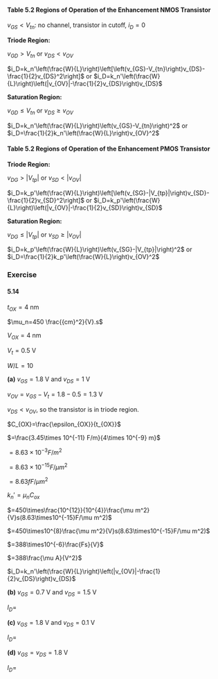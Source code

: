 #### Table 5.2 Regions of Operation of the Enhancement NMOS Transistor
$v_{GS}\lt V_{tn}$: no channel, transistor in cutoff, $i_D=0$

**Triode Region:**

$v_{GD}\gt V_{tn}$ or $v_{DS}\lt v_{OV}$

$i_D=k_n'\left(\frac{W}{L}\right)\left[\left(v_{GS}-V_{tn}\right)v_{DS}-\frac{1}{2}v_{DS}^2\right]$
or 
$i_D=k_n'\left(\frac{W}{L}\right)\left(|v_{OV}|-\frac{1}{2}v_{DS}\right)v_{DS}$

**Saturation Region:**

$v_{GD}\le V_{tn}$ or $v_{DS}\ge v_{OV}$

$i_D=k_n'\left(\frac{W}{L}\right)\left(v_{GS}-V_{tn}\right)^2$
or 
$i_D=\frac{1}{2}k_n'\left(\frac{W}{L}\right)v_{OV}^2$

#### Table 5.2 Regions of Operation of the Enhancement PMOS Transistor

**Triode Region:**

$v_{DG}\gt|V_{tp}|$ or $v_{SD}\lt|v_{OV}|$

$i_D=k_p'\left(\frac{W}{L}\right)\left[\left(v_{SG}-|V_{tp}|\right)v_{SD}-\frac{1}{2}v_{SD}^2\right]$
or 
$i_D=k_p'\left(\frac{W}{L}\right)\left(|v_{OV}|-\frac{1}{2}v_{SD}\right)v_{SD}$

**Saturation Region:**

$v_{DG}\le|V_{tp}|$ or $v_{SD}\ge|v_{OV}|$

$i_D=k_p'\left(\frac{W}{L}\right)\left(v_{SG}-|V_{tp}|\right)^2$
or 
$i_D=\frac{1}{2}k_p'\left(\frac{W}{L}\right)v_{OV}^2$


### Exercise
#### 5.14

$t_{OX}=4$ nm

$\mu_n=450 \frac{{cm}^2}{V}.s$

$V_{OX}=4$ nm

$V_t=0.5$ V

$W/L=10$

**(a)**
$v_{GS}=1.8$ V and 
$v_{DS}=1$ V

$v_{OV}=v_{GS}-V_t=1.8-0.5=1.3$ V

$v_{DS}\lt v_{OV}$, so the transistor is in triode region.

$C_{OX}=\frac{\epsilon_{OX}}{t_{OX}}$

$=\frac{3.45\times 10^{-11} F/m}{4\times 10^{-9} m}$

$=8.63\times 10^{-3}F/m^2$

$=8.63\times 10^{-15}F/\mu m^2$

$=8.63fF/\mu m^2$

$k_n'=\mu_nC_{ox}$

$=450\times\frac{10^{12}}{10^{4}}\frac{\mu m^2}{V}s(8.63\times10^{-15}F/\mu m^2)$

$=450\times10^{8}\frac{\mu m^2}{V}s(8.63\times10^{-15}F/\mu m^2)$

$=388\times10^{-6}\frac{Fs}{V}$

$=388\frac{\mu A}{V^2}$

$i_D=k_n'\left(\frac{W}{L}\right)\left(|v_{OV}|-\frac{1}{2}v_{DS}\right)v_{DS}$


**(b)**
$v_{GS}=0.7$ V and 
$v_{DS}=1.5$ V

$I_D=$

**(c)**
$v_{GS}=1.8$ V and 
$v_{DS}=0.1$ V

$I_D=$

**(d)**
$v_{GS}=v_{DS}=1.8$ V

$I_D=$